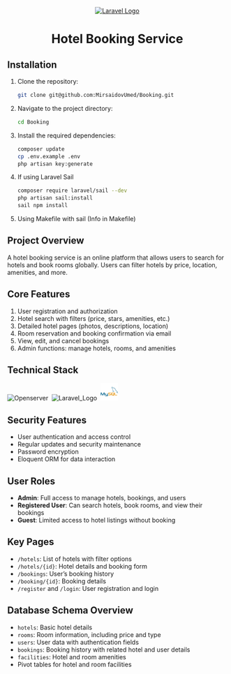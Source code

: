 <p align="center"><a href="https://laravel.com" target="_blank"><img src="https://raw.githubusercontent.com/laravel/art/master/logo-lockup/5%20SVG/2%20CMYK/1%20Full%20Color/laravel-logolockup-cmyk-red.svg" width="400" alt="Laravel Logo"></a></p>
<h1 align="center">Hotel Booking Service</h1>

## Installation

1. Clone the repository:
    ```sh
   git clone git@github.com:MirsaidovUmed/Booking.git

2. Navigate to the project directory:
    ```sh
   cd Booking

3. Install the required dependencies:
    ```sh
   composer update
   cp .env.example .env
   php artisan key:generate
   
4. If using Laravel Sail
    ```sh
   composer require laravel/sail --dev
   php artisan sail:install
    sail npm install   

5. Using Makefile with sail (Info in Makefile)

## Project Overview
A hotel booking service is an online platform that allows users to search for hotels and book rooms globally. Users can filter hotels by price, location, amenities, and more.

## Core Features
1. User registration and authorization
2. Hotel search with filters (price, stars, amenities, etc.)
3. Detailed hotel pages (photos, descriptions, location)
4. Room reservation and booking confirmation via email
5. View, edit, and cancel bookings
6. Admin functions: manage hotels, rooms, and amenities

## Technical Stack
<div>
    <img src="https://cdn-icons-png.flaticon.com/512/673/673065.png" title="Openserver" alt="Openserver" height="40"/>&nbsp;
    <img src="https://raw.githubusercontent.com/laravel/art/master/logo-lockup/5%20SVG/2%20CMYK/1%20Full%20Color/laravel-logolockup-cmyk-red.svg" title="Laravel_Logo" alt="Laravel_Logo" height="40"/>&nbsp;
    <img src="https://raw.githubusercontent.com/devicons/devicon/6910f0503efdd315c8f9b858234310c06e04d9c0/icons/mysql/mysql-original-wordmark.svg" title="MySQL" alt="MySQL" height="40"/>&nbsp;
</div>

## Security Features
- User authentication and access control
- Regular updates and security maintenance
- Password encryption
- Eloquent ORM for data interaction

## User Roles
- **Admin**: Full access to manage hotels, bookings, and users
- **Registered User**: Can search hotels, book rooms, and view their bookings
- **Guest**: Limited access to hotel listings without booking

## Key Pages
- `/hotels`: List of hotels with filter options
- `/hotels/{id}`: Hotel details and booking form
- `/bookings`: User’s booking history
- `/booking/{id}`: Booking details
- `/register` and `/login`: User registration and login

## Database Schema Overview
- `hotels`: Basic hotel details
- `rooms`: Room information, including price and type
- `users`: User data with authentication fields
- `bookings`: Booking history with related hotel and user details
- `facilities`: Hotel and room amenities
- Pivot tables for hotel and room facilities

